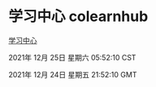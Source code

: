 # 学习中心 colearnhub
[学习中心](http://59.174.25.102:56308/colearnhub/)

2021年 12月 25日 星期六 05:52:10 CST

2021年 12月 24日 星期五 21:52:10 GMT
